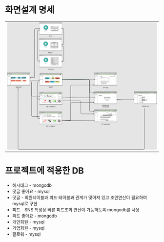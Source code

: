 # 화면설계 명세

|                        |
| :--------------------: |
| ![image](화면설계.png) |



# 프로젝트에 적용한 DB

* 해시태그 - mongodb 
* 댓글 좋아요 - mysql
* 댓글 - 회원테이블과 피드 테이블과 관계가 맺어져 있고 조인연산이 필요하여 mysql로 구현
* 피드 - SNS 특성상 빠른 피드조회 연산이 가능하도록 mongodb를 사용
* 피드 좋아요 - mongodb
* 개인회원 - mysql
* 기업회원 - mysql
* 팔로워 - mysql
